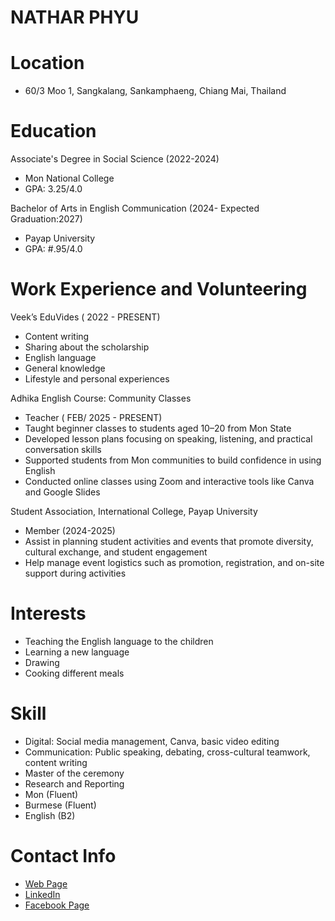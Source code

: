 # NATHAR PHYU
# Location
*  60/3 Moo 1, Sangkalang, Sankamphaeng, Chiang Mai, Thailand
  
# Education
Associate's Degree in Social Science (2022-2024)
* Mon National College 
* GPA: 3.25/4.0
  
Bachelor of Arts in English Communication (2024- Expected Graduation:2027)
* Payap University
* GPA: #.95/4.0
  
# Work Experience and Volunteering
Veek’s EduVides ( 2022 - PRESENT)
* Content writing
* Sharing about the scholarship
* English language
* General knowledge
* Lifestyle and personal experiences
  
Adhika English Course: Community Classes
* Teacher ( FEB/ 2025 -  PRESENT)
* Taught beginner classes to students aged 10–20 from Mon State
* Developed lesson plans focusing on speaking, listening, and practical conversation skills
* Supported students from Mon communities to build confidence in using English
* Conducted online classes using Zoom and interactive tools like Canva and Google Slides

Student Association, International College, Payap University
*  Member (2024-2025)
*  Assist in planning student activities and events that promote diversity, cultural exchange, and student engagement
*  Help manage event logistics such as promotion, registration, and on-site support during activities

# Interests
* Teaching the English language to the children
* Learning a new language
* Drawing
* Cooking different meals

# Skill
*  Digital: Social media management, Canva, basic video editing
*  Communication: Public speaking, debating, cross-cultural teamwork, content writing
*  Master of the ceremony
*  Research and Reporting
*  Mon (Fluent)
*  Burmese (Fluent)
*  English (B2)
  
# Contact Info
* [Web Page](veekdhanong24-max/veekdhanong24.max.github.io)
* [LinkedIn](https://www.linkedin.com/notifications/?filter=all)
* [Facebook Page](https://www.facebook.com/Nathar78)
